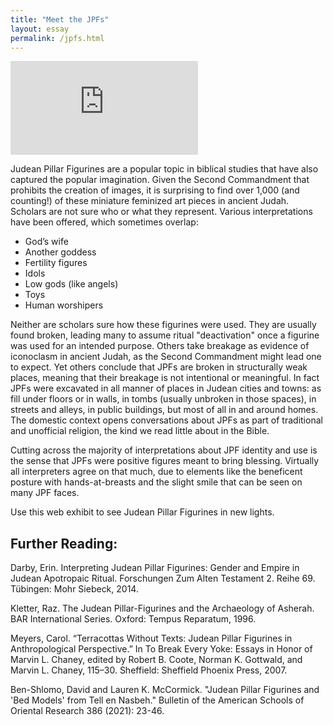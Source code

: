 ```yaml
---
title: "Meet the JPFs"
layout: essay
permalink: /jpfs.html
---
```


<div class="sketchfab-embed-wrapper ratio ratio-16x9"><iframe title="Judean Pillar Figurine with pinched face" frameborder="0" allowfullscreen mozallowfullscreen="true" webkitallowfullscreen="true" allow="autoplay; fullscreen; xr-spatial-tracking" xr-spatial-tracking execution-while-out-of-viewport execution-while-not-rendered web-share src="https://sketchfab.com/models/32b63dcc98d04b6eb8aea5f1219562e5/embed"></iframe></div>

Judean Pillar Figurines are a popular topic in biblical studies that have also captured the popular imagination. Given the Second Commandment that prohibits the creation of images, it is surprising to find over 1,000 (and counting!) of these miniature feminized art pieces in ancient Judah. Scholars are not sure who or what they represent. Various interpretations have been offered, which sometimes overlap:

- God’s wife
- Another goddess
- Fertility figures
- Idols
- Low gods (like angels)
- Toys
- Human worshipers 

Neither are scholars sure how these figurines were used. They are usually found broken, leading many to assume ritual "deactivation" once a figurine was used for an intended purpose. Others take breakage as evidence of iconoclasm in ancient Judah, as the Second Commandment might lead one to expect. Yet others conclude that JPFs are broken in structurally weak places, meaning that their breakage is not intentional or meaningful. In fact JPFs were excavated in all manner of places in Judean cities and towns: as fill under floors or in walls, in tombs (usually unbroken in those spaces), in streets and alleys, in public buildings, but most of all in and around homes. The domestic context opens conversations about JPFs as part of traditional and unofficial religion, the kind we read little about in the Bible. 

Cutting across the majority of interpretations about JPF identity and use is the sense that JPFs were positive figures meant to bring blessing. Virtually all interpreters agree on that much, due to elements like the beneficent posture with hands-at-breasts and the slight smile that can be seen on many JPF faces.

Use this web exhibit to see Judean Pillar Figurines in new lights.


## Further Reading:

Darby, Erin. Interpreting Judean Pillar Figurines: Gender and Empire in Judean Apotropaic
Ritual. Forschungen Zum Alten Testament 2. Reihe 69. Tübingen: Mohr Siebeck, 2014.

Kletter, Raz. The Judean Pillar-Figurines and the Archaeology of Asherah. BAR International Series.
Oxford: Tempus Reparatum, 1996.

Meyers, Carol. “Terracottas Without Texts: Judean Pillar Figurines in Anthropological Perspective.” In To Break Every Yoke: Essays in Honor of Marvin L. Chaney, edited by Robert B. Coote, Norman K.
Gottwald, and Marvin L. Chaney, 115–30. Sheffield: Sheffield Phoenix Press, 2007.

Ben-Shlomo, David and Lauren K. McCormick. "Judean Pillar Figurines and 'Bed Models' from Tell en Nasbeh." Bulletin of the American Schools of Oriental Research 386 (2021): 23-46.
